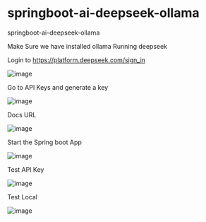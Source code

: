 # springboot-ai-deepseek-ollama
springboot-ai-deepseek-ollama

Make Sure we have installed ollama 
Running deepseek

Login to https://platform.deepseek.com/sign_in

![image](https://github.com/user-attachments/assets/75098244-bd6d-42f5-b03e-57a02a88f3e4)

Go to API Keys and generate a key

![image](https://github.com/user-attachments/assets/93bdd58d-6f1a-4123-a259-a04f967c3e77)

Docs URL

![image](https://github.com/user-attachments/assets/870d64f3-1d26-4f9a-9457-eb734c34c85a)

Start the Spring boot App

![image](https://github.com/user-attachments/assets/2f31affe-7645-4f69-b430-8cc86b552a1c)


Test API Key

![image](https://github.com/user-attachments/assets/2d087a4a-912b-43e1-bef0-211d912b604d)


Test Local

![image](https://github.com/user-attachments/assets/4ffcdb5f-bf2c-4c6a-9427-2adfac7e380d)



